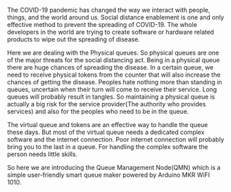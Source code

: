 The COVID-19 pandemic has changed the way we interact with people, things, and the world around us. Social distance enablement is one and only effective method to prevent the spreading of COVID-19. The whole developers in the world are trying to create software or hardware related products to wipe out the spreading of disease.

Here we are dealing with the Physical queues. So physical queues are one of the major threats for the social distancing act. Being in a physical queue there are huge chances of spreading the disease. In a certain queue, we need to receive physical tokens from the counter that will also increase the chances of getting the disease. Peoples hate nothing more than standing in queues, uncertain when their turn will come to receive their service. Long queues will probably result in tangles. So maintaining a physical queue is actually a big risk for the service provider(The authority who provides services) and also for the peoples who need to be in the queue.

The virtual queue and tokens are an effective way to handle the queue these days. But most of the virtual queue needs a dedicated complex software and the internet connection. Poor internet connection will probably bring you to the last in a queue. For handling the complex software the person needs little skills.

So here we are introducing the Queue Management Node(QMN) which is a simple user-friendly smart queue maker powered by Arduino MKR WiFI 1010.
